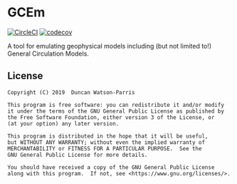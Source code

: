 GCEm
====

[![CircleCI](https://circleci.com/gh/duncanwp/GCEm.svg?style=svg)](https://circleci.com/gh/duncanwp/GCEm)
[![codecov](https://codecov.io/gh/duncanwp/GCEm/branch/master/graph/badge.svg?token=4QI2G22Q3M)](https://codecov.io/gh/duncanwp/GCEm)

A tool for emulating geophysical models including (but not limited to!) General Circulation Models.


License
-------

    Copyright (C) 2019  Duncan Watson-Parris

    This program is free software: you can redistribute it and/or modify
    it under the terms of the GNU General Public License as published by
    the Free Software Foundation, either version 3 of the License, or
    (at your option) any later version.

    This program is distributed in the hope that it will be useful,
    but WITHOUT ANY WARRANTY; without even the implied warranty of
    MERCHANTABILITY or FITNESS FOR A PARTICULAR PURPOSE.  See the
    GNU General Public License for more details.

    You should have received a copy of the GNU General Public License
    along with this program.  If not, see <https://www.gnu.org/licenses/>.
